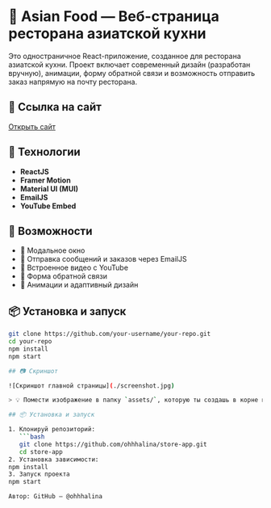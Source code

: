 # 🍜 Asian Food — Веб-страница ресторана азиатской кухни

Это одностраничное React-приложение, созданное для ресторана азиатской кухни. Проект включает современный дизайн (разработан вручную), анимации, форму обратной связи и возможность отправить заказ напрямую на почту ресторана.

## 🔗 Ссылка на сайт

[Открыть сайт](https://ohhhalina.github.io/store-app)

## 🚀 Технологии

- **ReactJS**
- **Framer Motion**
- **Material UI (MUI)**
- **EmailJS**
- **YouTube Embed**

## 🔧 Возможности

- 💬 Модальное окно
- 📧 Отправка сообщений и заказов через EmailJS
- 🎥 Встроенное видео с YouTube
- 📝 Форма обратной связи
- 🎨 Анимации и адаптивный дизайн

## 📦 Установка и запуск

```bash
git clone https://github.com/your-username/your-repo.git
cd your-repo
npm install
npm start

## 📷 Скриншот

![Скриншот главной страницы](./screenshot.jpg)

> 💡 Помести изображение в папку `assets/`, которую ты создашь в корне проекта. Назови изображение `screenshot.png`.

## 📦 Установка и запуск

1. Клонируй репозиторий:
   ```bash
   git clone https://github.com/ohhhalina/store-app.git
   cd store-app
2. Установка зависимости:
npm install
3. Запуск проекта 
npm start

Автор: GitHub — @ohhhalina

